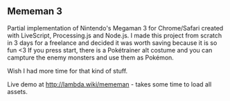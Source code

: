## Mememan 3
Partial implementation of Nintendo's Megaman 3 for Chrome/Safari created with
LiveScript, Processing.js and Node.js. I made this project from scratch in 3
days for a freelance and decided it was worth saving because it is so fun <3 If
you press start, there is a Pokétrainer alt costume and you can campture the
enemy monsters and use them as Pokémon.

Wish I had more time for that kind of stuff.

Live demo at http://lambda.wiki/mememan - takes some time to load all assets.

